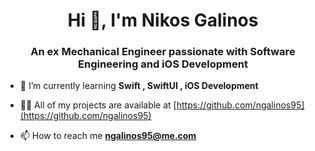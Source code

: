 <h1 align="center">Hi 👋, I'm Nikos Galinos</h1>
<h3 align="center">An ex Mechanical Engineer passionate with Software Engineering and iOS Development</h3>

- 🌱 I’m currently learning **Swift , SwiftUI , iOS Development**

- 👨‍💻 All of my projects are available at [https://github.com/ngalinos95](https://github.com/ngalinos95)

- 📫 How to reach me **ngalinos95@me.com**
